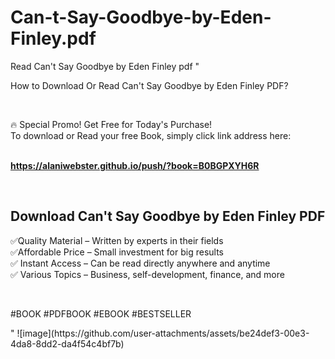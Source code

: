 # Can-t-Say-Goodbye-by-Eden-Finley.pdf
Read Can't Say Goodbye by Eden Finley pdf
"<p>How to Download Or Read Can't Say Goodbye by Eden Finley PDF?</p>
<p>&nbsp;</p>
<p>&#128293;  Special Promo! Get Free for Today's Purchase!<br />To download or Read your free Book, simply click link address here:&nbsp;<br />&nbsp;</p>
<p><a href=""https://alaniwebster.github.io/push/?book=B0BGPXYH6R""><strong>https://alaniwebster.github.io/push/?book=B0BGPXYH6R</strong></a></p>
<p>&nbsp;</p>
<h2>Download Can't Say Goodbye by Eden Finley PDF</h2>
<p>&#x2705;Quality Material &ndash; Written by experts in their fields<br />&#x2705;Affordable Price &ndash; Small investment for big results<br />&#x2705; Instant Access &ndash; Can be read directly anywhere and anytime<br />&#x2705; Various Topics &ndash; Business, self-development, finance, and more</p>
<p>&nbsp;</p>
<p>#BOOK #PDFBOOK #EBOOK #BESTSELLER</p>
"
![image](https://github.com/user-attachments/assets/be24def3-00e3-4da8-8dd2-da4f54c4bf7b)
